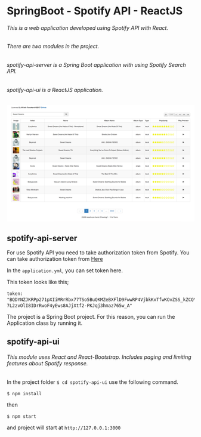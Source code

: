 # SpringBoot - Spotify API - ReactJS
###### This is a web application developed using Spotify API with React.
###### There are two modules in the project.
###### spotify-api-server is a Spring Boot application with using Spotify Search API.
###### spotify-api-ui is a ReactJS application.

![alt tag](./example-min.png)

## spotify-api-server

For use Spotify API you need to take authorization token from Spotify.
You can take authorization token from [Here](https://developer.spotify.com/web-api/console/get-search-item/)

In the ```
       application.yml
       ```, you can set token here.

This token looks like this;
```
token: "BQDYNZJKRPp271pXIiMRrRbx77TSo5BuQKMZeBXFlD9FwwRP4VjbkKxTfwKOvZSS_kZCQYSGK9QA7dKFl63tXo4taPItG6ya0AL-7L2zvOlI8IDrRwoF4yEws8AJjXtf2-PKJqj3hmaz765w_A"
```

The project is a Spring Boot project. For this reason, you can run the Application class by running it.

## spotify-api-ui

###### This module uses React and React-Bootstrap. Includes paging and limiting features about Spotify response.

In the project folder ```
                      $ cd spotify-api-ui
                      ``` use the following command.
```
$ npm install
```

then

```
$ npm start
```

and project will start at ```
                          http://127.0.0.1:3000
                          ```

